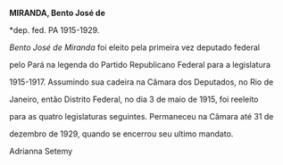 **MIRANDA, Bento José de**



\*dep. fed. PA 1915-1929.



*Bento José de Miranda* foi eleito pela primeira vez deputado federal

pelo Pará na legenda do Partido Republicano Federal para a legislatura

1915-1917. Assumindo sua cadeira na Câmara dos Deputados, no Rio de

Janeiro, então Distrito Federal, no dia 3 de maio de 1915, foi reeleito

para as quatro legislaturas seguintes. Permaneceu na Câmara até 31 de

dezembro de 1929, quando se encerrou seu ultimo mandato.



Adrianna Setemy



